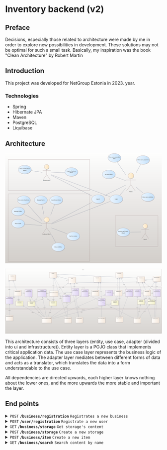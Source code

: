 # Inventory backend (v2)

## Preface

Decisions, especially those related to architecture were made by me in order to explore new possibilities in development. These solutions may not be optimal for such a small task.  Basically, my inspiration was the book "Clean Architecture" by Robert Martin

## Introduction

This project was developed for NetGroup Estonia in 2023. year. 

### Technologies
* Spring
* Hibernate JPA
* Maven
* PostgreSQL
* Liquibase 

## Architecture

![Use cases](usecases.png)

![Architecture design](architecture.png)

This architecture consists of three layers (entity, use case, adapter (divided into ui and infrastructure)). Entity layer is a POJO class that implements critical application data. 
The use case layer represents the business logic of the application.
The adapter layer mediates between different forms of data and acts as a translator, which translates the data into a form understandable to the use case.

All dependencies are directed upwards, each higher layer knows nothing about the lower ones, and the more upwards the more stable and important the layer.

## End points

<details>
 <summary><code>POST</code> <code><b>/business/registration</b></code> <code>Registrates a new business</code></summary>

##### Parameters

| name           | type     | data type     | description                                                       |
|----------------|----------|---------------|-------------------------------------------------------------------|
| body           | required | object (JSON) | <details>```{"name": "string", "password": "string"}```</details> |

##### Responses

| http code | content-type       | response                                 |
|-----------|--------------------|------------------------------------------|
| `201`     | `application/json` | `Business has been created successfully` |                                                              |
</details>

<details>
 <summary><code>POST</code> <code><b>/user/registration</b></code> <code>Registrate a new user</code></summary>

##### Parameters

| name           | type     | data type     | description                                                       |
|----------------|----------|---------------|-------------------------------------------------------------------|
| body           | required | object (JSON) | <details>```{"name": "string", "password": "string"}```</details> |

##### Responses

| http code | content-type       | response                             |
|-----------|--------------------|--------------------------------------|
| `201`     | `application/json` | `User has been created successfully` |                                                              |
</details>

<details>
 <summary><code>GET</code> <code><b>/business/storage</b></code> <code>Get storage's content</code></summary>

##### Parameters

| name      | type         | data type | description |
|-----------|--------------|-----------|-------------|
| storageId | non-required | int       |             |

##### Responses

| http code | content-type       | response                              |
|-----------|--------------------|---------------------------------------|
| `200`     | `application/json` | `Storage's content has been provided` |                                                              |
</details>

<details>
 <summary><code>POST</code> <code><b>/business/storage</b></code> <code>Create a new storage</code></summary>

##### Parameters

| name           | type     | data type     | description                                                             |
|----------------|----------|---------------|-------------------------------------------------------------------------|
| body           | required | object (JSON) | <details>```{"name": "string", "upperStorageId": "number"}```</details> |

##### Responses

| http code | content-type       | response                                |
|-----------|--------------------|-----------------------------------------|
| `200`     | `application/json` | `Storage has been created successfully` |                                                              |
</details>

<details>
 <summary><code>POST</code> <code><b>/business/item</b></code> <code>Create a new item</code></summary>

##### Parameters

| name           | type     | data type     | description                                                        |
|----------------|----------|---------------|--------------------------------------------------------------------|
| body           | required | object (JSON) | <details>```{"name": "string", "storageId": "number"}```</details> |

##### Responses

| http code | content-type       | response                                |
|-----------|--------------------|-----------------------------------------|
| `200`     | `application/json` | `Storage has been created successfully` |                                                              |
</details>

<details>
 <summary><code>GET</code> <code><b>/business/search</b></code> <code>Search content by name</code></summary>

##### Parameters

| name | type     | data type | description |
|------|----------|-----------|-------------|
| name | required | string    |             |

##### Responses

| http code | content-type       | response                            |
|-----------|--------------------|-------------------------------------|
| `200`     | `application/json` | `Content has been created provided` |                                                              |
</details>






